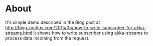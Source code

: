 # About

It's simple demo described in the Blog post at http://blog.zuchos.com/2015/05/how-to-write-subscriber-for-akka-streams.html
It shows how to write subscriber using akka-streams to process data incoming from the request.
